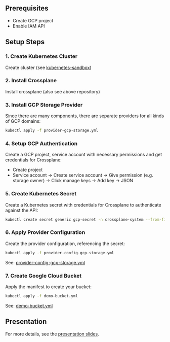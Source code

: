 ## Prerequisites
- Create GCP project
- Enable IAM API

## Setup Steps

### 1. Create Kubernetes Cluster
Create cluster (see [kubernetes-sandbox](https://github.com/raweber42/kubernetes-sandbox))

### 2. Install Crossplane
Install crossplane (also see above repository)

### 3. Install GCP Storage Provider
Since there are many components, there are separate providers for all kinds of GCP domains:
```bash
kubectl apply -f provider-gcp-storage.yml
```

### 4. Setup GCP Authentication
Create a GCP project, service account with necessary permissions and get credentials for Crossplane:

- Create project
- Service account → Create service account → Give permission (e.g. storage owner) → Click manage keys → Add key → JSON 

### 5. Create Kubernetes Secret
Create a Kubernetes secret with credentials for Crossplane to authenticate against the API:

```bash
kubectl create secret generic gcp-secret -n crossplane-system --from-file=creds=./gcp-credentials.json
```

### 6. Apply Provider Configuration
Create the provider configuration, referencing the secret:

```bash
kubectl apply -f provider-config-gcp-storage.yml
```

See: [provider-config-gcp-storage.yml](provider-config-gcp-storage.yml)

### 7. Create Google Cloud Bucket
Apply the manifest to create your bucket:

```bash
kubectl apply -f demo-bucket.yml
```

See: [demo-bucket.yml](demo-bucket.yml)

## Presentation

For more details, see the [presentation slides](https://docs.google.com/presentation/d/1Q3QCwRUwk7oKP8mUtbM3THN5SCTWZW1GaFltpqU4KD0/edit?usp=sharing).
